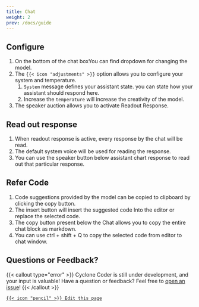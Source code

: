 ```yaml
---
title: Chat
weight: 2
prev: /docs/guide
---
```


## Configure

1. On the bottom of the chat boxYou can find dropdown for changing the model.  
2. The `{{< icon "adjustments" >}}` option allows you to configure your system and temperature.
   1. `System` message defines your assistant state. you can state how your assistant should respond here.
   2. Increase the `temperature` will increase the creativity of the model.
3. The speaker auction allows you to activate Readout Response.

## Read out response

1. When readout response is active, every response by the chat will be read.
2. The default system voice will be used for reading the response.
3. You can use the speaker button below assistant chart response to read out that particular response.

## Refer Code

1. Code suggestions provided by the model can be copied to clipboard by clicking the copy button.
2. The insert button will insert the suggested code Into the editor or replace the selected code.
3. The copy button present below the Chat allows you to copy the entire chat block as markdown.
4. You can use ctrl + shift + Q to copy the selected code from editor to chat window.

## Questions or Feedback?

{{< callout type="error" >}}
Cyclone Coder is still under development, and your input is valuable!
Have a question or feedback? Feel free to [open an issue](https://github.com/GaneshMystic/CycloneCoderDocs/issues)!
{{< /callout >}}


[`{{< icon "pencil" >}} Edit this page`](https://github.com/GaneshMystic/CycloneCoderDocs/content/docs/extension/chat.md)
